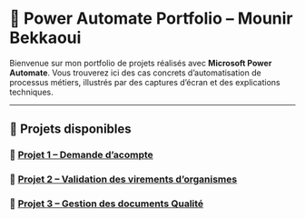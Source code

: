 # 💼 Power Automate Portfolio – Mounir Bekkaoui

Bienvenue sur mon portfolio de projets réalisés avec **Microsoft Power Automate**. Vous trouverez ici des cas concrets d’automatisation de processus métiers, illustrés par des captures d’écran et des explications techniques.

---

## 📂 Projets disponibles

### 🔹 [Projet 1 – Demande d’acompte](projet-acompte/README.md)
### 🔹 [Projet 2 – Validation des virements d’organismes](projet-organismeRH/README.md)
### 🔹 [Projet 3 – Gestion des documents Qualité](projet-qualite/README.md)


